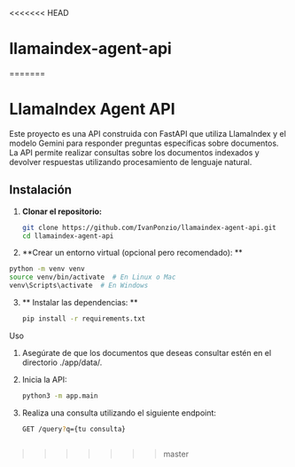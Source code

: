 <<<<<<< HEAD
# llamaindex-agent-api
=======
# LlamaIndex Agent API

Este proyecto es una API construida con FastAPI que utiliza LlamaIndex y el modelo Gemini para responder preguntas específicas sobre documentos. La API permite realizar consultas sobre los documentos indexados y devolver respuestas utilizando procesamiento de lenguaje natural.

## Instalación

1. **Clonar el repositorio:**
   ```bash
   git clone https://github.com/IvanPonzio/llamaindex-agent-api.git
   cd llamaindex-agent-api
2. **Crear un entorno virtual (opcional pero recomendado): **
  ```bash
  python -m venv venv
  source venv/bin/activate  # En Linux o Mac
  venv\Scripts\activate  # En Windows
  ```

3. ** Instalar las dependencias: **
    ```bash
    pip install -r requirements.txt

Uso
1. Asegúrate de que los documentos que deseas consultar estén en el directorio ./app/data/.

2. Inicia la API:
   ```bash
   python3 -m app.main
   ```
3. Realiza una consulta utilizando el siguiente endpoint:
    ```bash
    GET /query?q={tu consulta}



>>>>>>> master
